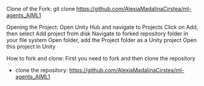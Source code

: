 Clone of the Fork:
git clone https://github.com/AlexiaMadalinaCirstea/ml-agents_AIML1

Opening the Project:
Open Unity Hub and navigate to Projects
Click on Add, then select Add project from disk
Navigate to forked repository folder in your file system
Open folder, add the Project folder as a Unity project
Open this project in Unity

How to fork and clone:
First you need to fork and then clone the repository
  * clone the repository: https://github.com/AlexiaMadalinaCirstea/ml-agents_AIML1
